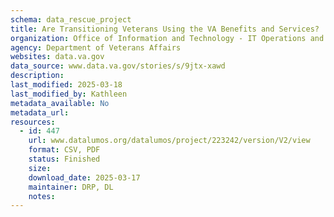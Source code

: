 ```yaml
---
schema: data_rescue_project 
title: Are Transitioning Veterans Using the VA Benefits and Services?
organization: Office of Information and Technology - IT Operations and Services (ITOPS)
agency: Department of Veterans Affairs
websites: data.va.gov
data_source: www.data.va.gov/stories/s/9jtx-xawd
description: 
last_modified: 2025-03-18
last_modified_by: Kathleen
metadata_available: No
metadata_url: 
resources:
  - id: 447
    url: www.datalumos.org/datalumos/project/223242/version/V2/view
    format: CSV, PDF
    status: Finished
    size: 
    download_date: 2025-03-17
    maintainer: DRP, DL
    notes: 
---
```

